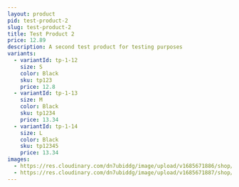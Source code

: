 ```yaml
---
layout: product
pid: test-product-2
slug: test-product-2
title: Test Product 2
price: 12.89
description: A second test product for testing purposes
variants:
  - variantId: tp-1-12
    size: S
    color: Black
    sku: tp123
    price: 12.8
  - variantId: tp-1-13
    size: M
    color: Black
    sku: tp1234
    price: 13.34
  - variantId: tp-1-14
    size: L
    color: Black
    sku: tp12345
    price: 13.34
images:
  - https://res.cloudinary.com/dn7ubiddg/image/upload/v1685671886/shop/products/one_way_jacket-2_dz16ll.jpg
  - https://res.cloudinary.com/dn7ubiddg/image/upload/v1685671887/shop/products/to_die_for_crop_4_m00xgi.jpg
---
```


